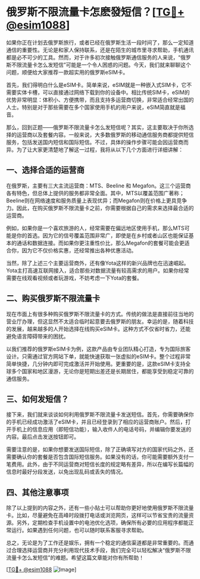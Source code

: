 # 俄罗斯不限流量卡怎麽發短信？[[TG💪+ @esim1088](https://t.me/s/esim1088)]

如果你正在计划去俄罗斯旅行，或者已经在俄罗斯生活一段时间了，那么一定知道通信的重要性。无论是和家人保持联系，还是在陌生的城市里寻求帮助，手机通讯都是必不可少的工具。然而，对于许多初次接触俄罗斯通信服务的人来说，“俄罗斯不限流量卡怎么发短信”可能是一个令人困惑的问题。今天，我们就来聊聊这个问题，顺便给大家推荐一款超实用的俄罗斯eSIM卡。

首先，我们得明白什么是eSIM卡。简单来说，eSIM就是一种嵌入式SIM卡，它不需要实体卡槽，可以直接通过网络下载到你的设备中。相比传统SIM卡，eSIM的优势非常明显：体积小、方便携带，而且支持多运营商切换，非常适合经常出国的人士。特别是对于那些需要在多个国家使用手机的用户来说，eSIM简直就是福音。

那么，回到正题——俄罗斯不限流量卡怎么发短信呢？其实，这主要取决于你所选择的运营商以及套餐内容。一般来说，大多数俄罗斯的移动通信服务商都提供短信服务，包括发送国内短信和国际短信。不过，具体的操作步骤可能会因运营商而异。为了让大家更清楚地了解这一过程，我将从以下几个方面进行详细讲解：

## 一、选择合适的运营商

在俄罗斯，主要有三大主流运营商：MTS、Beeline 和 Megafon。这三个运营商各有特色，但总体上提供的服务都非常全面。其中，MTS以覆盖范围广著称；Beeline则在网络速度和服务质量上表现优异；而Megafon则在价格上更具竞争力。因此，在购买俄罗斯不限流量卡之前，你需要根据自己的需求来选择最合适的运营商。

例如，如果你是一个喜欢旅游的人，经常需要在偏远地区使用手机，那么MTS可能是你的首选。因为它的信号覆盖范围非常广，即使是在乡村或者山区也能保证基本的通话和数据连接。而如果你更注重性价比，那么Megafon的套餐可能会更适合你，因为它不仅价格实惠，还经常推出各种优惠活动。

当然，除了上述三个主要运营商外，还有像Yota这样的新兴品牌也在迅速崛起。Yota主打高速互联网接入，适合那些对数据流量有较高需求的用户。如果你经常需要在线观看视频或者玩游戏，不妨考虑一下Yota的套餐。

## 二、购买俄罗斯不限流量卡

现在市面上有很多种购买俄罗斯不限流量卡的方式。传统的做法是直接前往当地的营业厅办理，但这显然不太适合临时起意要去俄罗斯的朋友。幸运的是，随着科技的发展，越来越多的人开始选择在线购买eSIM卡。这种方式不仅省时省力，还能避免语言障碍带来的困扰。

以我们推荐的俄罗斯eSIM卡为例，这款产品由专业团队精心打造，专为国际旅客设计。只需通过官方网站下单，就能快速获取一张虚拟的eSIM卡。整个过程非常简单快捷，几分钟内即可完成激活并开始使用。更重要的是，这款eSIM卡支持全球多个国家和地区漫游，无论你是短期出差还是长期居住，都能享受到稳定可靠的通信服务。

## 三、如何发短信？

接下来，我们就来谈谈如何利用俄罗斯不限流量卡发送短信。首先，你需要确保你的手机已经成功激活了eSIM卡，并且已经登录到了相应的运营商账户。然后，打开手机上的信息应用（即短信功能），输入收件人的电话号码，并编辑你要发送的内容。最后点击发送按钮即可。

需要注意的是，如果你想要发送国际短信，除了正确填写对方的国家代码之外，还需要确认你的套餐是否包含国际短信服务。如果没有的话，你可能需要额外支付一笔费用。此外，由于不同运营商对短信长度的规定略有差异，所以在编写长篇幅的信息时最好分段发送，以免出现乱码或丢失的情况。

## 四、其他注意事项

除了以上提到的内容之外，还有一些小贴士可以帮助你更好地使用俄罗斯不限流量卡。比如，尽量避免在高峰时段拨打电话或浏览网页，这样可以节省宝贵的流量资源。另外，定期检查手机设置中的电池优化选项，确保所有必要的应用程序都能正常运行。如果遇到任何问题，也可以随时联系客服寻求帮助。

总之，无论是为了工作还是娱乐，拥有一个稳定的通信渠道都是非常重要的。而通过合理选择运营商并充分利用现代技术手段，我们完全可以轻松解决“俄罗斯不限流量卡怎么发短信”的难题。希望这篇文章能对你有所帮助！

[[TG💪+ @esim1088](https://t.me/s/esim1088) ![Image](https://i.postimg.cc/4NQfJmqS/Snipaste-2025-05-13-00-14-12.png)]